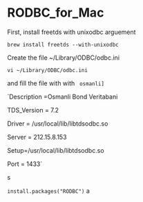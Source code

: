# RODBC_for_Mac

First, install freetds with unixodbc arguement

`brew install freetds --with-unixodbc`

Create the file ~/Library/ODBC/odbc.ini 

`vi ~/Library/ODBC/odbc.ini`

and fill the file with with 
` osmanli]`

`Description =Osmanli Bond Veritabani

TDS_Version = 7.2

Driver = /usr/local/lib/libtdsodbc.so

Server = 212.15.8.153

Setup=/usr/local/lib/libtdsodbc.so

Port = 1433`

s

`install.packages("RODBC")`
a
